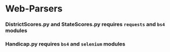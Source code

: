 # Web-Parsers
### DistrictScores.py and StateScores.py requires `requests` and `bs4` modules
### Handicap.py requires `bs4` and `selenium` modules
